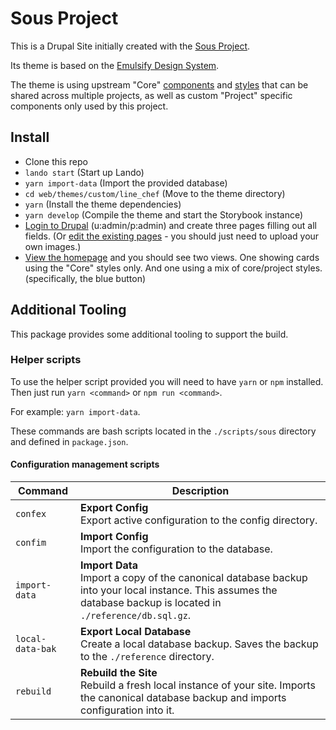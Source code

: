 # Sous Project

This is a Drupal Site initially created with the [Sous Project](https://github.com/fourkitchens/sous-drupal-project).

Its theme is based on the [Emulsify Design System](https://github.com/emulsify-ds/emulsify-design-system).

The theme is using upstream "Core" [components](https://github.com/ModulesUnraveled/sous-components-twig) and [styles](https://github.com/ModulesUnraveled/sous-styles) that can be shared across multiple projects, as well as custom "Project" specific components only used by this project.

## Install

- Clone this repo
- `lando start` (Start up Lando)
- `yarn import-data` (Import the provided database)
- `cd web/themes/custom/line_chef` (Move to the theme directory)
- `yarn` (Install the theme dependencies)
- `yarn develop` (Compile the theme and start the Storybook instance)
- [Login to Drupal](https://sous-project.lndo.site/user) (u:admin/p:admin) and create three pages filling out all fields. (Or [edit the existing pages](https://sous-project.lndo.site/admin/content) - you should just need to upload your own images.)
- [View the homepage](https://sous-project.lndo.site/) and you should see two views. One showing cards using the "Core" styles only. And one using a mix of core/project styles. (specifically, the blue button)

## Additional Tooling

This package provides some additional tooling to support the build.

### Helper scripts

To use the helper script provided you will need to have `yarn` or `npm` installed. Then just run `yarn <command>` or `npm run <command>`.

For example: `yarn import-data`.

These commands are bash scripts located in the `./scripts/sous` directory and defined in `package.json`.

#### Configuration management scripts

| Command          | Description                                                                                                                                                          |
| ---------------- | -------------------------------------------------------------------------------------------------------------------------------------------------------------------- |
| `confex`         | **Export Config**<br> Export active configuration to the config directory.                                                                                           |
| `confim`         | **Import Config**<br> Import the configuration to the database.                                                                                                      |
| `import-data`    | **Import Data**<br> Import a copy of the canonical database backup into your local instance. This assumes the database backup is located in `./reference/db.sql.gz`. |
| `local-data-bak` | **Export Local Database**<br> Create a local database backup. Saves the backup to the `./reference` directory.                                                       |
| `rebuild`        | **Rebuild the Site**<br> Rebuild a fresh local instance of your site. Imports the canonical database backup and imports configuration into it.                       |
